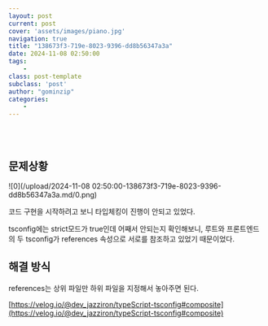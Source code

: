 ```yaml
---
layout: post
current: post
cover: 'assets/images/piano.jpg'
navigation: true
title: "138673f3-719e-8023-9396-dd8b56347a3a"
date: 2024-11-08 02:50:00
tags:
    - 
class: post-template
subclass: 'post'
author: "gominzip"
categories:
    - 
---
```

<br><br>

## 문제상황


![0](/upload/2024-11-08 02:50:00-138673f3-719e-8023-9396-dd8b56347a3a.md/0.png)


코드 구현을 시작하려고 보니 타입체킹이 진행이 안되고 있었다. 


tsconfig에는 strict모드가 true인데 어째서 안되는지 확인해보니, 루트와 프론트엔드의 두 tsconfig가 references 속성으로 서로를 참조하고 있었기 때문이었다.


## 해결 방식


references는 상위 파일만 하위 파일을 지정해서 놓아주면 된다.


[https://velog.io/@dev_jazziron/typeScript-tsconfig#composite](https://velog.io/@dev_jazziron/typeScript-tsconfig#composite)

